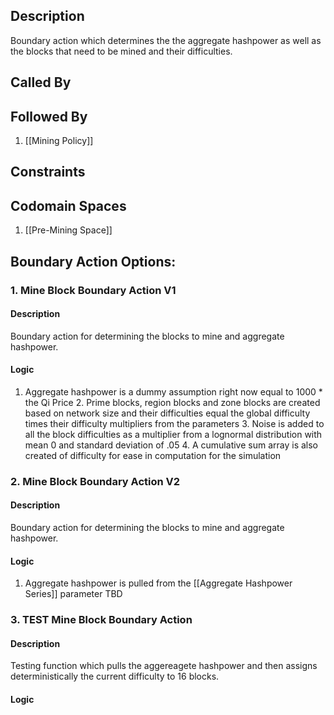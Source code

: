 ## Description

Boundary action which determines the the aggregate hashpower as well as the blocks that need to be mined and their difficulties.
## Called By

## Followed By
1. [[Mining Policy]]

## Constraints

## Codomain Spaces
1. [[Pre-Mining Space]]

## Boundary Action Options:
### 1. Mine Block Boundary Action V1
#### Description
Boundary action for determining the blocks to mine and aggregate hashpower.
#### Logic
1. Aggregate hashpower is a dummy assumption right now equal to 1000 * the Qi Price
    2. Prime blocks, region blocks and zone blocks are created based on network size and their difficulties equal the global difficulty times their difficulty multipliers from the parameters
    3. Noise is added to all the block difficulties as a multiplier from a lognormal distribution with mean 0 and standard deviation of .05
    4. A cumulative sum array is also created of difficulty for ease in computation for the simulation

### 2. Mine Block Boundary Action V2
#### Description
Boundary action for determining the blocks to mine and aggregate hashpower.
#### Logic
1. Aggregate hashpower is pulled from the [[Aggregate Hashpower Series]] parameter
    TBD

### 3. TEST Mine Block Boundary Action
#### Description
Testing function which pulls the aggereagete hashpower and then assigns deterministically the current difficulty to 16 blocks.
#### Logic


